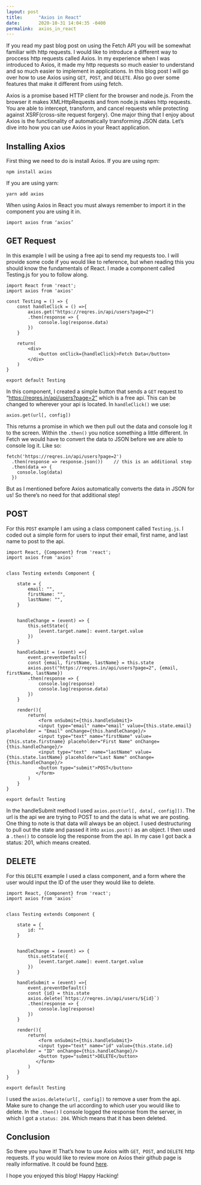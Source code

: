 ```yaml
---
layout: post
title:      "Axios in React"
date:       2020-10-31 14:04:35 -0400
permalink:  axios_in_react
---
```



If you read my past blog post on using the Fetch API you will be somewhat familiar with http requests. I would like to introduce a different way to proccess http requests called Axios. In my experience when I was introduced to Axios, it made my http requests so much easier to understand and so much easier to implement in applications. In this blog post I will go over how to use Axios using `GET`,` POST`, and `DELETE`. Also go over some features that make it different from using fetch.


Axios is a promise based HTTP client for the browser and node.js. From the browser it makes XMLHttpRequests and from node.js makes http requests. You are able to intercept, transform, and cancel requests while protecting against XSRF(cross-site request forgery). One major thing that I enjoy about Axios is the functionality of automatically transforming JSON data. Let’s dive into how you can use Axios in your React application. 

## Installing Axios
First thing we need to do is install Axios.
If you are using npm:

`npm install axios`

If you are using yarn: 

`yarn add axios`


When using Axios in React you must always remember to import it in the component you are using it in. 

`import axios from ‘axios’`

## GET Request
In this example I will be using a free api to send my requests too. I will provide some code if you would like to reference, but when reading this you should know the fundamentals of React. I made a component called Testing.js for you to follow along. 

```
import React from 'react';
import axios from 'axios'
 
const Testing = () => {
    const handleClick = () =>{
        axios.get("https://reqres.in/api/users?page=2")
        .then(response => {
            console.log(response.data)
        })
    }
 
    return(
        <div>
            <button onClick={handleClick}>Fetch Data</button>
        </div>
    )
}
 
export default Testing
```
In this component, I created a simple button that sends a `GET` request to “https://reqres.in/api/users?page=2” which is a free api. This can be changed to wherever your api is located. In `handleClick()` we use:

`axios.get(url[, config])`

This returns a promise in which we then pull out the data and console log it to the screen. Within the `.then()` you notice something a little different. In Fetch we would have to convert the data to JSON before we are able to console log it. Like so: 
```
fetch('https://reqres.in/api/users?page=2')
  .then(response => response.json())    // this is an additional step
  .then(data => {
    console.log(data) 
  })
```
But as I mentioned before Axios automatically converts the data in JSON for us! So there’s no need for that additional step!

## POST
For this `POST` example I am using a class component called `Testing.js`. I coded out a simple form for users to input their email, first name, and last name to post to the api.
```
import React, {Component} from 'react';
import axios from 'axios'
 
 
class Testing extends Component {
 
    state = {
        email: "", 
        firstName: "", 
        lastName: "",
    }
 
    
    handleChange = (event) => {
        this.setState({
            [event.target.name]: event.target.value
        })
    }
 
    handleSubmit = (event) =>{
        event.preventDefault()
        const {email, firstName, lastName} = this.state
        axios.post("https://reqres.in/api/users?page=2", {email, firstName, lastName})
        .then(response => {
            console.log(response)
            console.log(response.data)
        })
    }
 
    render(){
        return(
            <form onSubmit={this.handleSubmit}>
            <input type="email" name="email" value={this.state.email} placeholder = "Email" onChange={this.handleChange}/>
            <input type="text" name="firstName" value={this.state.firstname} placeholder="First Name" onChange={this.handleChange}/>
            <input type="text"  name="lastName" value={this.state.lastName} placeholder="Last Name" onChange={this.handleChange}/>
            <button type="submit">POST</button>
           </form>
        )
    }
}
 
export default Testing
```
In the handleSubmit method I used `axios.post(url[, data[, config]])`. The url is the api we are trying to POST to and the data is what we are posting. One thing to note is that data will always be an object. I used destructuring to pull out the state and passed it into `axios.post()` as an object. I then used a `.then()` to console log the response from the api. In my case I got back a status: 201, which means created. 


## DELETE
For this `DELETE` example I used a class component, and a form where the user would input the ID of the user they would like to delete. 
```
import React, {Component} from 'react';
import axios from 'axios'
 
 
class Testing extends Component {
 
    state = {
        id: ""
    }
 
    
    handleChange = (event) => {
        this.setState({
            [event.target.name]: event.target.value
        })
    }
 
    handleSubmit = (event) =>{
        event.preventDefault()
        const {id} = this.state
        axios.delete(`https://reqres.in/api/users/${id}`)
        .then(response => {
            console.log(response)
        })
    }
 
    render(){
        return(
            <form onSubmit={this.handleSubmit}>
            <input type="text" name="id" value={this.state.id} placeholder = "ID" onChange={this.handleChange}/>
            <button type="submit">DELETE</button>
           </form>
        )
    }
}
 
export default Testing
```

I used the `axios.delete(url[, config])` to remove a user from the api. Make sure to change the url according to which user you would like to delete. In the `.then()` I console logged the response from the server, in which I got a `status: 204`. Which means that it has been deleted.

## Conclusion
So there you have it! That’s how to use Axios with `GET`,` POST`, and `DELETE` http requests. If you would like to review more on Axios their github page is really informative. It could be found [here](https://github.com/axios/axios). 

I hope you enjoyed this blog! Happy Hacking!

